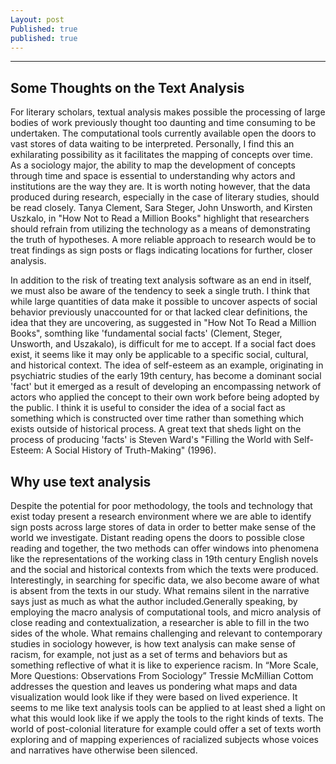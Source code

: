 ```yaml
---
Layout: post
Published: true
published: true
---
```

---

## Some Thoughts on the Text Analysis

For literary scholars, textual analysis makes possible the processing of large bodies of work previously thought too daunting and time consuming to be undertaken. The computational tools currently available open the doors to vast stores of data waiting to be interpreted. Personally, I find this an exhilarating possibility as it facilitates the mapping of concepts over time. As a sociology major, the ability to map the development of concepts through time and space is essential to understanding why actors and institutions are the way they are. It is worth noting however, that the data produced during research, especially in the case of literary studies, should be read closely. Tanya Clement, Sara Steger, John Unsworth, and Kirsten Uszkalo, in "How Not to Read a Million Books" highlight that researchers should refrain from utilizing the technology as a means of demonstrating the truth of hypotheses. A more reliable approach to research would be to treat findings as sign posts or flags indicating locations for further, closer analysis. 

In addition to the risk of treating text analysis software as an end in itself, we must also be aware of the tendency to seek a single truth. I think that while large quantities of data make it possible to uncover aspects of social behavior previously unaccounted for or that lacked clear definitions, the idea that they are uncovering, as suggested in "How Not To Read a Million Books", somthing like 'fundamental social facts' (Clement, Steger, Unsworth, and Uszakalo), is difficult for me to accept. If a social fact does exist, it seems like it may only be applicable to a specific social, cultural, and historical context. The idea of self-esteem as an example, originating in psychiatric studies of the early 19th century, has become a dominant social 'fact' but it emerged as a result of developing an encompassing network of actors who applied the concept to their own work before being adopted by the public. I think it is useful to consider the idea of a social fact as something which is constructed over time rather than something which exists outside of historical process. A great text that sheds light on the process of producing 'facts' is Steven Ward's "Filling the World with Self-Esteem: A Social History of Truth-Making" (1996).

## Why use text analysis 

Despite the potential for poor methodology, the tools and technology that exist today present a research environment where we are able to identify sign posts across large stores of data in order to better make sense of the world we investigate. Distant reading opens the doors to possible close reading and together, the two methods can offer windows into phenomena like the representations of the working class in 19th century English novels and the social and historical contexts from which the texts were produced. Interestingly, in searching for specific data, we also become aware of what is absent from the texts in our study. What remains silent in the narrative says just as much as what the author included.Generally speaking, by employing the macro analysis of computational tools, and micro analysis of close reading and contextualization, a researcher is able to fill in the two sides of the whole. What remains challenging and relevant to contemporary studies in sociology however, is how text analysis can make sense of racism, for example, not just as a set of terms and behaviors but as something reflective of what it is like to experience racism. In “More Scale, More Questions: Observations From Sociology” Tressie McMillian Cottom addresses the question and leaves us pondering what maps and data visualization would look like if they were based on lived experience. It seems to me like text analysis tools can be applied to at least shed a light on what this would look like if we apply the tools to the right kinds of texts. The world of post-colonial literature for example could offer a set of texts worth exploring and of mapping experiences of racialized subjects whose voices and narratives have otherwise been silenced.

